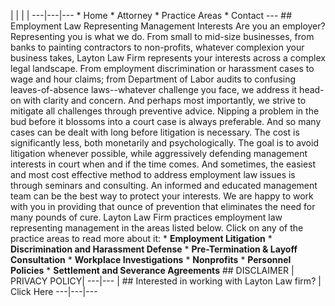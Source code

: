 |  |  |  |   ---|---|---      * Home  * Attorney  * Practice Areas  * Contact    ---    ##   Employment Law Representing Management Interests         Are you an employer? Representing you is what we do. From small to mid-size businesses, from banks to painting contractors to non-profits, whatever complexion your business takes, Layton Law Firm represents your interests across a complex legal landscape.     From employment discrimination or harassment cases to wage and hour claims; from Department of Labor audits to confusing leaves-of-absence laws--whatever challenge you face, we address it head-on with clarity and concern.     And perhaps most importantly, we strive to mitigate all challenges through preventive advice. Nipping a problem in   the bud before it blossoms into a court case is always preferable. And so many cases can be dealt with long before litigation is necessary. The cost is significantly less, both monetarily and psychologically. The goal is to avoid litigation whenever possible, while aggressively defending management interests in court when and if the time comes.     And sometimes, the easiest and most cost effective method to address employment law issues is through seminars and consulting. An informed and educated management team can be the best way to protect your interests. We are happy to work with you in providing that ounce of prevention that eliminates the need for many pounds of cure.     Layton Law Firm practices employment law representing management in the areas listed below. Click on any of the practice areas to read more about it:     *       **Employment Litigation**    *       **Discrimination and Harassment Defense**    *       **Pre-Termination & Layoff Consultation**    *       **Workplace Investigations**    *       **Nonprofits**    *       **Personnel Policies**    *       **Settlement and Severance Agreements**        ##                                                DISCLAIMER               |                  PRIVACY POLICY|     ---|---    | ## Interested in working with Layton Law firm? | Click Here    ---|---|---